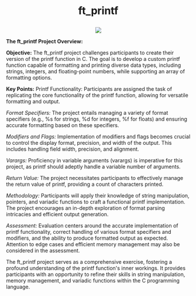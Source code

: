 # <p align = "center">ft_printf</p>

<p align = "center">
<a href = "https://github.com/Adamsandlerisgod" ><img ft_printf = "ft_printf" src = "ft_printfe.png"></a>
</p>

**The ft_printf Project Overview:**

**Objective:**
The ft_printf project challenges participants to create their version of the printf function in C. The goal is to develop a custom printf function capable of formatting and printing diverse data types, including strings, integers, and floating-point numbers, while supporting an array of formatting options.

**Key Points:**
Printf Functionality: Participants are assigned the task of replicating the core functionality of the printf function, allowing for versatile formatting and output.

*Format Specifiers:*
The project entails managing a variety of format specifiers (e.g., %s for strings, %d for integers, %f for floats) and ensuring accurate formatting based on these specifiers.

*Modifiers and Flags:*
Implementation of modifiers and flags becomes crucial to control the display format, precision, and width of the output. This includes handling field width, precision, and alignment.

*Varargs:*
Proficiency in variable arguments (varargs) is imperative for this project, as printf should adeptly handle a variable number of arguments.

*Return Value:*
The project necessitates participants to effectively manage the return value of printf, providing a count of characters printed.

*Methodology:*
Participants will apply their knowledge of string manipulation, pointers, and variadic functions to craft a functional printf implementation. The project encourages an in-depth exploration of format parsing intricacies and efficient output generation.

*Assessment:*
Evaluation centers around the accurate implementation of printf functionality, correct handling of various format specifiers and modifiers, and the ability to produce formatted output as expected. Attention to edge cases and efficient memory management may also be considered in the assessment.

The ft_printf project serves as a comprehensive exercise, fostering a profound understanding of the printf function's inner workings. It provides participants with an opportunity to refine their skills in string manipulation, memory management, and variadic functions within the C programming language.
